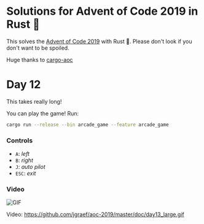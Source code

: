# Solutions for Advent of Code 2019 in Rust :crab:

This solves the [Advent of Code 2019](https://adventofcode.com/2019) with Rust :crab:. Please don't look if you don't want to be spoiled.

Huge thanks to [cargo-aoc](https://github.com/gobanos/cargo-aoc)

# Day 12

This takes really long!

You can play the game! Run:

```bash
cargo run --release --bin arcade_game --feature arcade_game
```

### Controls

 - `A`: *left*
 - `B`: *right*
 - `J`: *auto pilot*
 - `ESC`: *exit*

### Video

![GIF](https://github.com/jgraef/aoc-2019/master/doc/day13_large.gif "GIF")

Video: <https://github.com/jgraef/aoc-2019/master/doc/day13_large.gif>

